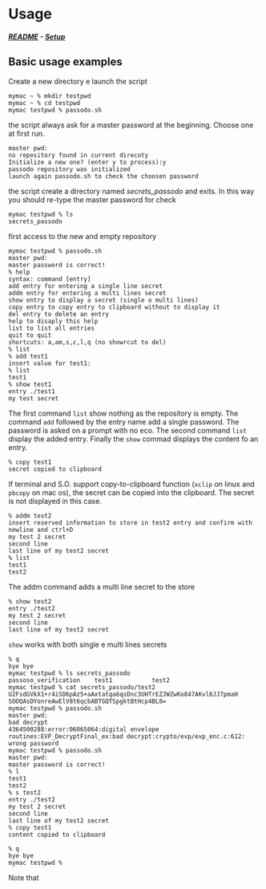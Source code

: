 # Usage
#####  [README](https://github.com/brujo71/passodo.sh/blob/main/README.md) - [Setup](https://github.com/brujo71/passodo.sh/blob/main/SETUP.md)
## Basic usage examples
Create a new directory e launch the script
```
mymac ~ % mkdir testpwd
mymac ~ % cd testpwd
mymac testpwd % passodo.sh 
```
the script always ask for a master password at the beginning. Choose one at first run.
```
master pwd: 
no repository found in current direcoty
Initialize a new one? (enter y to process):y
passodo repository was initialized
launch again passodo.sh to check the choosen password
```
the script create a directory named *secrets_passodo* and exits. In this way you should re-type the master password for check
```
mymac testpwd % ls
secrets_passodo
```
first access to the new and empty repository
```
mymac testpwd % passodo.sh
master pwd: 
master password is correct!
% help
syntax: command [entry]
add entry for entering a single line secret
addm entry for entering a multi lines secret
show entry to display a secret (single o multi lines)
copy entry to copy entry to clipboard without to display it
del entry to delete an entry
help to disaply this help
list to list all entries
quit to quit
shortcuts: a,am,s,c,l,q (no showrcut to del)
% list
% add test1
insert value for test1: 
% list
test1
% show test1 
entry ./test1
my test secret
```
The first command `list` show nothing as the repository is empty.
The command `add` followed by the entry name add a single password. The password is asked on a prompt with no eco.
The second command `list` display the added entry.
Finally the `show` commad displays the content fo an entry.
```
% copy test1 
secret copied to clipboard
```
If terminal and S.O. support copy-to-clipboard function (`xclip` on linux and `pbcopy` on mac os),
the secret can be copied into the clipboard. The secret is not displayed in this case.
```
% addm test2
insert reserved information to store in test2 entry and confirm with newline and ctrl+D
my test 2 secret
second line
last line of my test2 secret
% list
test1
test2
```
The addm command adds a multi line secret to the store 
```
% show test2
entry ./test2
my test 2 secret
second line
last line of my test2 secret
```
`show` works with both single e multi lines secrets
```
% q
bye bye
mymac testpwd % ls secrets_passodo 
passoso_verification	test1			test2
mymac testpwd % cat secrets_passodo/test2 
U2FsdGVkX1+r4iSD6pAz5+aAxtatqa6qsDnc3UHTrEZJWZwKo847AKvl6JJ7pmaH
SOOQAsDYonreAwElV8t6qcbABTGQTSpgktBtHcp4BL8=
mymac testpwd % passodo.sh 
master pwd: 
bad decrypt
4364500288:error:06065064:digital envelope routines:EVP_DecryptFinal_ex:bad decrypt:crypto/evp/evp_enc.c:612:
wrong password
mymac testpwd % passodo.sh
master pwd: 
master password is correct!
% l
test1
test2
% s test2
entry ./test2
my test 2 secret
second line
last line of my test2 secret
% copy test1
content copied to clipboard

% q
bye bye
mymac testpwd %
```
Note that 
